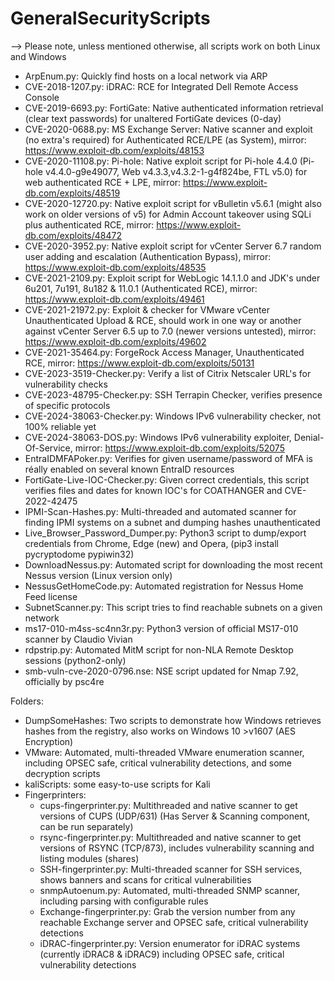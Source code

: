 # GeneralSecurityScripts
--> Please note, unless mentioned otherwise, all scripts work on both Linux and Windows
* ArpEnum.py: Quickly find hosts on a local network via ARP
* CVE-2018-1207.py: iDRAC: RCE for Integrated Dell Remote Access Console
* CVE-2019-6693.py: FortiGate: Native authenticated information retrieval (clear text passwords) for unaltered FortiGate devices (0-day)
* CVE-2020-0688.py: MS Exchange Server: Native scanner and exploit (no extra's required) for Authenticated RCE/LPE (as System), mirror: https://www.exploit-db.com/exploits/48153
* CVE-2020-11108.py: Pi-hole: Native exploit script for Pi-hole 4.4.0 (Pi-hole v4.4.0-g9e49077, Web v4.3.3,v4.3.2-1-g4f824be, FTL v5.0) for web authenticated RCE + LPE, mirror: https://www.exploit-db.com/exploits/48519
* CVE-2020-12720.py: Native exploit script for vBulletin v5.6.1 (might also work on older versions of v5) for Admin Account takeover using SQLi plus authenticated RCE, mirror: https://www.exploit-db.com/exploits/48472
* CVE-2020-3952.py: Native exploit script for vCenter Server 6.7 random user adding and escalation (Authentication Bypass), mirror: https://www.exploit-db.com/exploits/48535
* CVE-2021-2109.py: Exploit script for WebLogic 14.1.1.0 and JDK's under 6u201, 7u191, 8u182 & 11.0.1 (Authenticated RCE), mirror: https://www.exploit-db.com/exploits/49461
* CVE-2021-21972.py: Exploit & checker for VMware vCenter Unauthenticated Upload & RCE, should work in one way or another against vCenter Server 6.5 up to 7.0 (newer versions untested), mirror: https://www.exploit-db.com/exploits/49602
* CVE-2021-35464.py: ForgeRock Access Manager, Unauthenticated RCE, mirror: https://www.exploit-db.com/exploits/50131
* CVE-2023-3519-Checker.py: Verify a list of Citrix Netscaler URL's for vulnerability checks
* CVE-2023-48795-Checker.py: SSH Terrapin Checker, verifies presence of specific protocols
* CVE-2024-38063-Checker.py: Windows IPv6 vulnerability checker, not 100% reliable yet
* CVE-2024-38063-DOS.py: Windows IPv6 vulnerability exploiter, Denial-Of-Service, mirror: https://www.exploit-db.com/exploits/52075
* EntraIDMFAPoker.py: Verifies for given username/password of MFA is réally enabled on several known EntraID resources
* FortiGate-Live-IOC-Checker.py: Given correct credentials, this script verifies files and dates for known IOC's for COATHANGER and CVE-2022-42475
* IPMI-Scan-Hashes.py: Multi-threaded and automated scanner for finding IPMI systems on a subnet and dumping hashes unauthenticated
* Live_Browser_Password_Dumper.py: Python3 script to dump/export credentials from Chrome, Edge (new) and Opera, (pip3 install pycryptodome pypiwin32)
* DownloadNessus.py: Automated script for downloading the most recent Nessus version (Linux version only)
* NessusGetHomeCode.py: Automated registration for Nessus Home Feed license
* SubnetScanner.py: This script tries to find reachable subnets on a given network
* ms17-010-m4ss-sc4nn3r.py: Python3 version of official MS17-010 scanner by Claudio Vivian
* rdpstrip.py: Automated MitM script for non-NLA Remote Desktop sessions (python2-only)
* smb-vuln-cve-2020-0796.nse: NSE script updated for Nmap 7.92, officially by psc4re

Folders: 
* DumpSomeHashes: Two scripts to demonstrate how Windows retrieves hashes from the registry, also works on Windows 10 >v1607 (AES Encryption)
* VMware: Automated, multi-threaded VMware enumeration scanner, including OPSEC safe, critical vulnerability detections, and some decryption scripts
* kaliScripts: some easy-to-use scripts for Kali
* Fingerprinters:
  * cups-fingerprinter.py: Multithreaded and native scanner to get versions of CUPS (UDP/631) (Has Server & Scanning component, can be run separately)
  * rsync-fingerprinter.py: Multithreaded and native scanner to get versions of RSYNC (TCP/873), includes vulnerability scanning and listing modules (shares)
  * SSH-fingerprinter.py: Multi-threaded scanner for SSH services, shows banners and scans for critical vulnerabilities
  * snmpAutoenum.py: Automated, multi-threaded SNMP scanner, including parsing with configurable rules
  * Exchange-fingerprinter.py: Grab the version number from any reachable Exchange server and OPSEC safe, critical vulnerability detections
  * iDRAC-fingerprinter.py: Version enumerator for iDRAC systems (currently iDRAC8 & iDRAC9) including OPSEC safe, critical vulnerability detections
